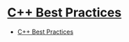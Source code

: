 # [C++ Best Practices](https://lefticus.gitbooks.io/cpp-best-practices)

- [C++ Best Practices](#c-best-practices)
